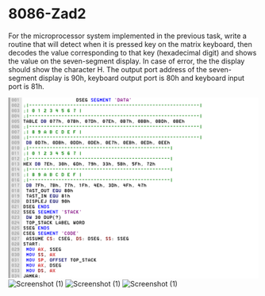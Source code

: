 # 8086-Zad2
For the microprocessor system implemented in the previous task, write a routine that will detect when it is pressed key on the matrix keyboard, then decodes the value corresponding to that key (hexadecimal digit) and shows the value on the seven-segment display. In case of error, the the display should show the character H. The output port address of the seven-segment display is 90h, keyboard output port is 80h and keyboard input port is 81h.

 ![Screenshot (1)](https://github.com/FilipMisev/8086-Zad2/blob/main/2.1.png)
 ![Screenshot (1)]()
 ![Screenshot (1)]()
 ![Screenshot (1)]()
